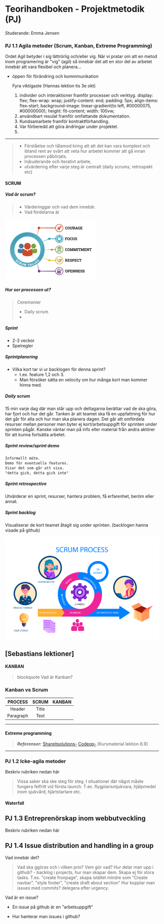 # Teorihandboken - Projektmetodik (PJ)
Studerande: Emma Jensen

### PJ 1.1 Agila metoder (Scrum, Kanban, Extreme Programming)
Ordet Agil betyder i sig lättrörlig och/eller vig. 
När vi pratar om att en metod inom programering är "vig" (agil) så innebär det att en stor del av arbetet innebär att vara flexibel och planera...
  - öppen för förändring och kommmunikation

  

    Fyra viktigaste (Hannas lektion tis 3e okt)
      1. individer och interaktioner framför processer och verktyg.    display: flex;
    flex-wrap: wrap;
    justify-content: end;
    padding: 5px;
    align-items: flex-start;
    background-image: linear-gradient(to left, #00000075, #00000000);
    height: fit-content;
    width: 100vw;
      2. användbart resulat framför omfattande dokumentation.
      3. Kundsamarbete framför kontraktförhandling.
      4. Var förberedd att göra ändringar under projektet.
      5.  
--- 
> - Förståelse och tålamod kring att att det kan vara komplext och ibland rent av svårt att veta hur arbetet kommer att gå innan processen påbörjats.
> - Injkuderande och iterativt arbete, 
> - utvärdering efter varje steg är centralt (daily scrums, retrospekt etc)
#### SCRUM
##### Vad är scrum?
> - Värderinggar och vad dem innebär.
> - Vad fördelarna är


<img src="/Img/scrum-values-transparent.png" alt="Lista över värderingar inom" style="height: 200px; width:300px;"/>

##### Hur ser processen ut?

>Ceremonier
> - Daily scrum
> - 
##### Sprint
  - 2-3 veckor
  - Spelregler

##### Sprintplanering
  - Vilka kort tar vi ur backlogen för denna sprint?
    - t.ex. feature 1,2 och 3.
    - Man försöker sätta en velocity om hur många kort man kommer hinna med.

##### Daily scrum
  15 min varje dag där man står upp och deltagarna berättar vad de ska göra, har fjort och hur det går.
  Tanken är att teamet ska få en uppfattning för hur det går för alla och hur man ska planera dagen.
  Det går att omfördela resurser mellan personer men byter ej kort/arbetsuppgift för sprinten under sprinten pågår.
  Kanske väntar man på info eller material från andra aktörer för att kunna fortsätta arbetet.

  ##### Sprint review/sprint demo
    Informellt möte.
    Demo för eventuella features.
    Visar det som går att visa.
    "detta gick, detta gick inte"

  ##### Sprint retrospective 
  Utvärderar en sprint, resurser, hantera problem, få erfarenhet, beröm eller annat.

  ##### Sprint backlog
  Visualiserar de kort teamet åtagit sig under sprinten.
  (backlogen hanna visade på github)

![Hur Processen ser ut med alla dess steg.](img/scrum-transparent.webp)

[Sebastians lektioner]
--- 
#### KANBAN
> blockquote Vad är Kanban?

### Kanban vs Scrum

|  PROCESS  | SCRUM | KANBAN |
| :-------: | :---: | :----: |
|  Header   | Title |        |
| Paragraph | Text  |        |



---
#### Extreme programming

> 	***Referenser:***
[Shareitsolutions-](https://www.shareitsolutions.com/blog/agile-non-agile/)
[Codeop-](https://codeop.tech/what-exactly-is-not-agile/)
[Kursmaterial lektion 8.9]
--- 
### PJ 1.2 Icke-agila metoder
Beskriv rubriken nedan här

> Vissa saker ska ske steg för steg. I situationer där något måste fungera felfritt vid första launch. T.ex. flygplansmjukvara, hjälpmedel inom sjukvård, hjärtstartare etc.
#### Waterfall


## PJ 1.3 Entreprenörskap inom webbutveckling
Beskriv rubriken nedan här

## PJ 1.4 Issue distribution and handling in a group
Vad innebär det?
> Vad ska ggöras och i vilken prio?
> Vem gör vad?
> Hur delar man upp i github? - backlog i projects, hur man skapar dem. 
>  Skapa ej för stora tasks. T.ex. "create fronpage", skapa istället mindre som "Create navbar", "style footer", "create draft about section"
> Hur kopplar man issues med commits?
> delegera efter urgency.
>
Vad är en issue?
- En issue på github är en "arbetsuppgift"

- Hur hanterar man issues i github?

